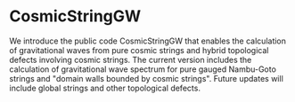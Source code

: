 # CosmicStringGW
We introduce the public code CosmicStringGW that enables the calculation of gravitational waves from pure cosmic strings and hybrid topological defects involving cosmic strings. The current version includes the calculation of gravitational wave spectrum for pure gauged Nambu-Goto strings and "domain walls bounded by cosmic strings". Future updates will include global strings and other topological defects.
